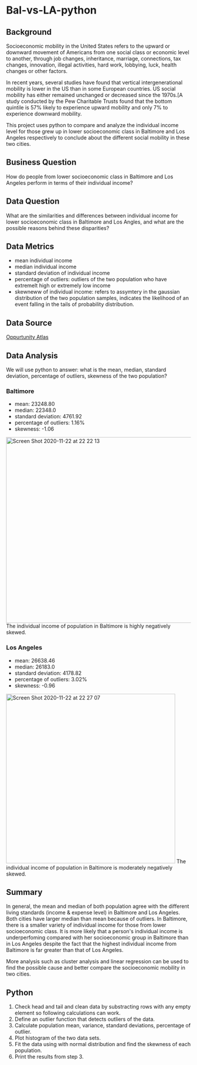 # Bal-vs-LA-python

## Background
Socioeconomic mobility in the United States refers to the upward or downward movement of Americans from one social class or economic level to another, 
through job changes, inheritance, marriage, connections, tax changes, innovation, illegal activities, hard work, lobbying, luck, health changes or other factors.

In recent years, several studies have found that vertical intergenerational mobility is lower in the US than in some European countries.
US social mobility has either remained unchanged or decreased since the 1970s.[A study conducted by the Pew Charitable Trusts 
found that the bottom quintile is 57% likely to experience upward mobility and only 7% to experience downward mobility.

This project uses python to compare and analyze the individual income level for those grew up in lower socioeconomic class in Baltimore and Los Angeles respectively to
conclude about the different social mobility in these two cities.

## Business Question
How do people from lower socioeconomic class in Baltimore and Los Angeles perform in terms of their individual income? 

## Data Question
What are the similarities and differences between individual income for lower socioeconomic class in Baltimore and Los Angles, and what are the possible reasons behind these disparities? 

## Data Metrics
- mean individual income 
- median individual income
- standard deviation of individual income
- percentage of outliers: outliers of the two population who have extremelt high or extremely low income
- skewneww of individual income: refers to assymtery in the gaussian distribution of the two population samples, indicates the likelihood of an event falling in the tails of probability distribution.

## Data Source
[Oppurtunity Atlas](https://www.opportunityatlas.org)
 
## Data Analysis
We will use python to answer: what is the mean, median, standard deviation, percentage of outliers, skewness of the two population?

### Baltimore
- mean: 23248.80
- median: 22348.0
- standard deviation: 4761.92
- percentage of outliers: 1.16%
- skewness: -1.06
  
<img width="505" alt="Screen Shot 2020-11-22 at 22 22 13" src="https://user-images.githubusercontent.com/70663111/99926873-39a8f480-2d11-11eb-9029-042a871bc7bd.png">
The individual income of population in Baltimore is highly negatively skewed.



### Los Angeles
- mean: 26638.46
- median: 26183.0
- standard deviation: 4178.82
- percentage of outliers: 3.02%
- skewness: -0.96

<img width="461" alt="Screen Shot 2020-11-22 at 22 27 07" src="https://user-images.githubusercontent.com/70663111/99927042-e1262700-2d11-11eb-881a-b1f30d6c0b4d.png">
The individual income of population in Baltimore is moderately negatively skewed.


## Summary
In general, the mean and median of both population agree with the different living standards (income & expense level) in Baltimore and Los Angeles. Both cities have
larger median than mean because of outliers. In Baltimore, there is a smaller variety of individual income for those from lower socioeconomic class. It is more likely that a person's individual income is underperfoming compared
with her socioeconomic group in Baltimore than in Los Angeles despite the fact that the highest individual income from Baltimore is far greater than that of Los Angeles.

More analysis such as cluster analysis and linear regression can be used to find the possible cause and better compare the socioeconomic mobility in two cities.

## Python
1. Check head and tail and clean data by substracting rows with any empty element so following calculations can work.
2. Define an outlier function that detects outliers of the data.
3. Calculate population mean, variance, standard deviations, percentage of outlier.
4. Plot histogram of the two data sets.
5. Fit the data using with normal distribution and find the skewness of each population.
6. Print the results from step 3.
